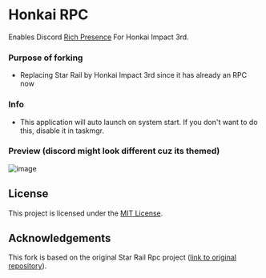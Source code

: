 # Honkai RPC 

Enables Discord [Rich Presence](https://discord.com/rich-presence) For Honkai Impact 3rd.


### Purpose of forking
* Replacing Star Rail by Honkai Impact 3rd since it has already an RPC now
  
### Info
* This application will auto launch on system start. If you don't want to do this, disable it in taskmgr.  
   
  
### Preview (discord might look different cuz its themed)
![image](https://github.com/KiraiEEE/Honkai-RPC/assets/54278089/03fe83f6-d2b0-4a38-9bd4-db67278ef83a)




## License

This project is licensed under the [MIT License](LICENSE).

## Acknowledgements

This fork is based on the original Star Rail Rpc project ([link to original repository](https://github.com/Kxnrl/StarRailRpc)).


